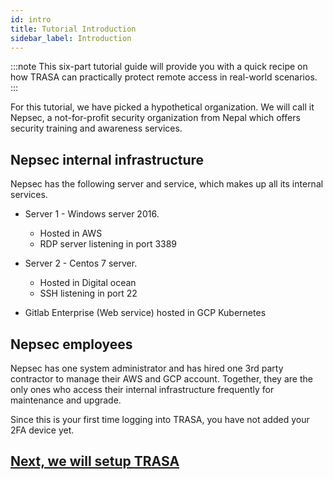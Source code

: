 ```yaml
---
id: intro
title: Tutorial Introduction
sidebar_label: Introduction
---
```


:::note
This six-part tutorial guide will provide you with a quick recipe on how TRASA can practically protect remote access in real-world scenarios.
:::

For this tutorial, we have picked a hypothetical organization. We will call it Nepsec, a not-for-profit security organization from Nepal which offers security training and awareness services.

## Nepsec internal infrastructure

Nepsec has the following server and service, which makes up all its internal services.

- Server 1 - Windows server 2016.
  - Hosted in AWS
  - RDP server listening in port 3389
- Server 2 - Centos 7 server.

  - Hosted in Digital ocean
  - SSH listening in port 22

- Gitlab Enterprise (Web service) hosted in GCP Kubernetes

## Nepsec employees

Nepsec has one system administrator and has hired one 3rd party contractor to manage their AWS and GCP account. Together, they are the only ones who access their internal infrastructure frequently for maintenance and upgrade.

Since this is your first time logging into TRASA, you have not added your 2FA device yet.

## [Next, we will setup TRASA](setup-trasa)

